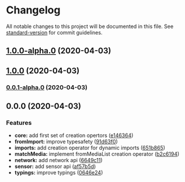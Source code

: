 # Changelog

All notable changes to this project will be documented in this file. See [standard-version](https://github.com/conventional-changelog/standard-version) for commit guidelines.

## [1.0.0-alpha.0](https://github.com/JWO719/rxjs-web/compare/v1.0.0...v1.0.0-alpha.0) (2020-04-03)

## [1.0.0](https://github.com/JWO719/rxjs-web/compare/v0.0.1-alpha.0...v1.0.0) (2020-04-03)

### [0.0.1-alpha.0](https://github.com/JWO719/rxjs-web/compare/v0.0.0...v0.0.1-alpha.0) (2020-04-03)

## 0.0.0 (2020-04-03)


### Features

* **core:** add first set of creation opertors ([e146364](https://github.com/JWO719/rxjs-web/commit/e146364e66ce4bbc58163b5470c888a979a31073))
* **fromImport:** improve typesafety ([91d63f0](https://github.com/JWO719/rxjs-web/commit/91d63f064e654dabd01deebe4b9c65d438c2828f))
* **imports:** add creation operator for dynamic imports ([651b865](https://github.com/JWO719/rxjs-web/commit/651b865fd33d6084a51d403be1cbabeb2343c415))
* **matchMedia:** implement fromMediaList creation operator ([b2c6194](https://github.com/JWO719/rxjs-web/commit/b2c6194e89735d4aeb533f4c1ea87cbae9178201))
* **network:** add network api ([6649c11](https://github.com/JWO719/rxjs-web/commit/6649c11bb7fd67357308c856943e58d93c17e119))
* **sensor:** add sensor api ([af57b5d](https://github.com/JWO719/rxjs-web/commit/af57b5d050a81b620bb5e2b7f4e478acbef78f0d))
* **typings:** improve typings ([0646e24](https://github.com/JWO719/rxjs-web/commit/0646e249f10a6e20eeb006af9087f37f9bcc1835))
